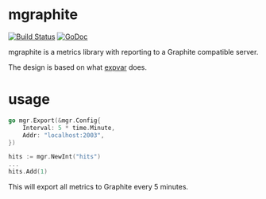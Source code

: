 mgraphite
=========


[![Build Status](https://travis-ci.org/vrischmann/mgraphite.svg?branch=master)](https://travis-ci.org/vrischmann/mgraphite)
[![GoDoc](https://godoc.org/github.com/vrischmann/mgraphite?status.svg)](https://godoc.org/github.com/vrischmann/mgraphite)

mgraphite is a metrics library with reporting to a Graphite compatible server.

The design is based on what [expvar](https://golang.org/pkg/expvar) does.

usage
=====

```go
go mgr.Export(&mgr.Config{
    Interval: 5 * time.Minute,
    Addr: "localhost:2003",
})

hits := mgr.NewInt("hits")
...
hits.Add(1)
```

This will export all metrics to Graphite every 5 minutes.
